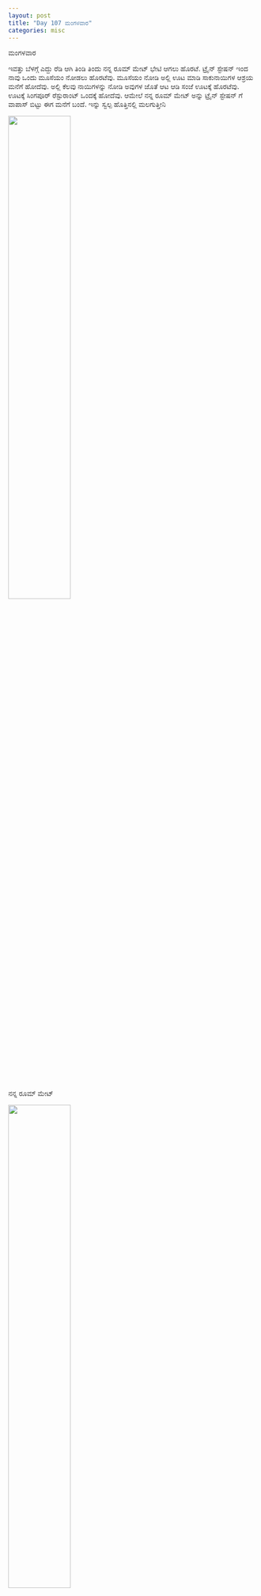 ```yaml
---
layout: post
title: "Day 107 ಮಂಗಳವಾರ"
categories: misc
---
```

ಮಂಗಳವಾರ

ಇವತ್ತು ಬೆಳಗ್ಗೆ ಎದ್ದು ರೆಡಿ ಆಗಿ ತಿಂಡಿ ತಿಂದು ನನ್ನ ರೂಮ್ ಮೇಟ್ ಭೇಟಿ ಆಗಲು ಹೊರಟೆ. ಟ್ರೈನ್ ಸ್ಟೇಷನ್ ಇಂದ ನಾವು ಒಂದು ಮೂಸೆಯಂ ನೋಡಲು ಹೊರಟೆವು. ಮೂಸೆಯಂ ನೋಡಿ ಅಲ್ಲಿ ಊಟ ಮಾಡಿ ಸಾಕುನಾಯಿಗಳ ಆಶ್ರಯ ಮನೆಗೆ ಹೋದೆವು. ಅಲ್ಲಿ ಕೆಲವು ನಾಯಿಗಳನ್ನು ನೋಡಿ ಅವುಗಳ ಜೊತೆ ಆಟ ಆಡಿ ಸಂಜೆ ಊಟಕ್ಕೆ ಹೊರಟೆವು. ಊಟಕ್ಕೆ ಸಿಂಗಪೂರ್ ರೆಸ್ಟುರಾಂಟ್ ಒಂದಕ್ಕೆ ಹೋದೆವು. ಆಮೇಲೆ ನನ್ನ ರೂಮ್ ಮೇಟ್ ಅನ್ನು ಟ್ರೈನ್ ಸ್ಟೇಷನ್ ಗೆ ವಾಪಾಸ್ ಬಿಟ್ಟು ಈಗ ಮನೆಗೆ ಬಂದೆ. ಇನ್ನು ಸ್ವಲ್ಪ ಹೊತ್ತಿನಲ್ಲಿ ಮಲಗುತ್ತೀನಿ


<img src="https://raw.githubusercontent.com/myfellowship/myfellowship/master/assets/67.jpg" width="50%">

ನನ್ನ ರೂಮ್ ಮೇಟ್


<img src="https://raw.githubusercontent.com/myfellowship/myfellowship/master/assets/68.jpg" width="50%">

ಮೂಸೆಯಂ

<img src="https://raw.githubusercontent.com/myfellowship/myfellowship/master/assets/69.jpg" width="50%">

ಒಂದು ಸಾಕುನಾಯಿ
